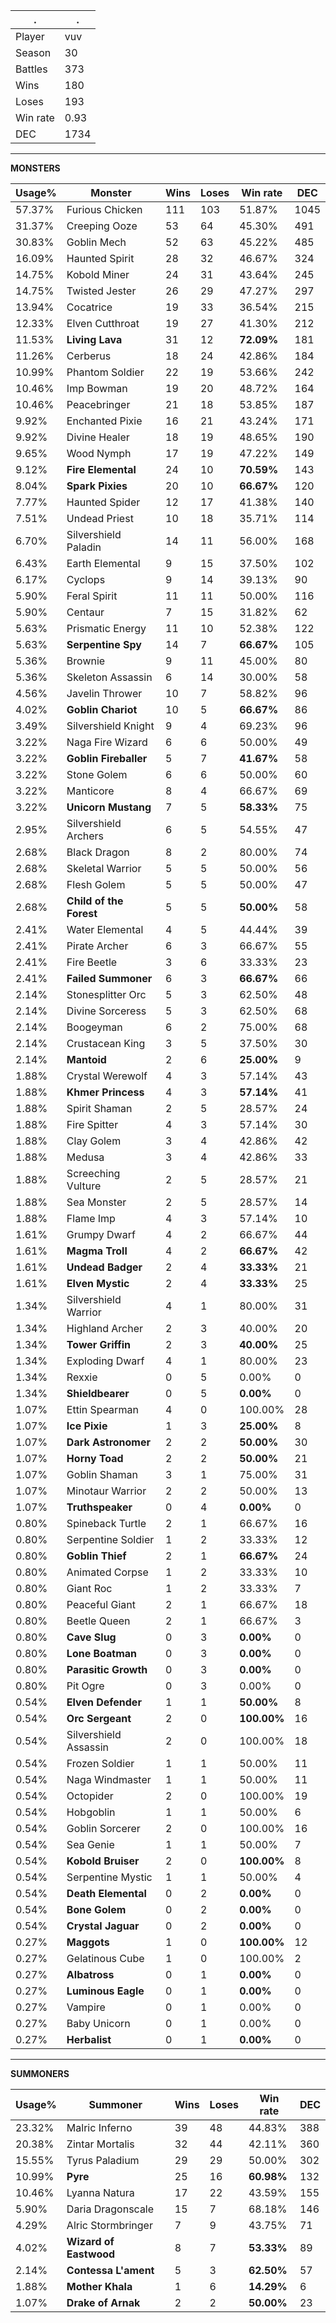 .|.
|-|-
Player|vuv
Season|30
Battles|373
Wins|180
Loses|193
Win rate|0.93
DEC|1734

---
**MONSTERS**

Usage%|Monster|Wins|Loses|Win rate|DEC|
-|-|-|-|-|-|
57.37%|Furious Chicken|111|103|51.87%|1045|
31.37%|Creeping Ooze|53|64|45.30%|491|
30.83%|Goblin Mech|52|63|45.22%|485|
16.09%|Haunted Spirit|28|32|46.67%|324|
14.75%|Kobold Miner|24|31|43.64%|245|
14.75%|Twisted Jester|26|29|47.27%|297|
13.94%|Cocatrice|19|33|36.54%|215|
12.33%|Elven Cutthroat|19|27|41.30%|212|
11.53%|**Living Lava**|31|12|**72.09%**|181|
11.26%|Cerberus|18|24|42.86%|184|
10.99%|Phantom Soldier|22|19|53.66%|242|
10.46%|Imp Bowman|19|20|48.72%|164|
10.46%|Peacebringer|21|18|53.85%|187|
9.92%|Enchanted Pixie|16|21|43.24%|171|
9.92%|Divine Healer|18|19|48.65%|190|
9.65%|Wood Nymph|17|19|47.22%|149|
9.12%|**Fire Elemental**|24|10|**70.59%**|143|
8.04%|**Spark Pixies**|20|10|**66.67%**|120|
7.77%|Haunted Spider|12|17|41.38%|140|
7.51%|Undead Priest|10|18|35.71%|114|
6.70%|Silvershield Paladin|14|11|56.00%|168|
6.43%|Earth Elemental|9|15|37.50%|102|
6.17%|Cyclops|9|14|39.13%|90|
5.90%|Feral Spirit|11|11|50.00%|116|
5.90%|Centaur|7|15|31.82%|62|
5.63%|Prismatic Energy|11|10|52.38%|122|
5.63%|**Serpentine Spy**|14|7|**66.67%**|105|
5.36%|Brownie|9|11|45.00%|80|
5.36%|Skeleton Assassin|6|14|30.00%|58|
4.56%|Javelin Thrower|10|7|58.82%|96|
4.02%|**Goblin Chariot**|10|5|**66.67%**|86|
3.49%|Silvershield Knight|9|4|69.23%|96|
3.22%|Naga Fire Wizard|6|6|50.00%|49|
3.22%|**Goblin Fireballer**|5|7|**41.67%**|58|
3.22%|Stone Golem|6|6|50.00%|60|
3.22%|Manticore|8|4|66.67%|69|
3.22%|**Unicorn Mustang**|7|5|**58.33%**|75|
2.95%|Silvershield Archers|6|5|54.55%|47|
2.68%|Black Dragon|8|2|80.00%|74|
2.68%|Skeletal Warrior|5|5|50.00%|56|
2.68%|Flesh Golem|5|5|50.00%|47|
2.68%|**Child of the Forest**|5|5|**50.00%**|58|
2.41%|Water Elemental|4|5|44.44%|39|
2.41%|Pirate Archer|6|3|66.67%|55|
2.41%|Fire Beetle|3|6|33.33%|23|
2.41%|**Failed Summoner**|6|3|**66.67%**|66|
2.14%|Stonesplitter Orc|5|3|62.50%|48|
2.14%|Divine Sorceress|5|3|62.50%|68|
2.14%|Boogeyman|6|2|75.00%|68|
2.14%|Crustacean King|3|5|37.50%|30|
2.14%|**Mantoid**|2|6|**25.00%**|9|
1.88%|Crystal Werewolf|4|3|57.14%|43|
1.88%|**Khmer Princess**|4|3|**57.14%**|41|
1.88%|Spirit Shaman|2|5|28.57%|24|
1.88%|Fire Spitter|4|3|57.14%|30|
1.88%|Clay Golem|3|4|42.86%|42|
1.88%|Medusa|3|4|42.86%|33|
1.88%|Screeching Vulture|2|5|28.57%|21|
1.88%|Sea Monster|2|5|28.57%|14|
1.88%|Flame Imp|4|3|57.14%|10|
1.61%|Grumpy Dwarf|4|2|66.67%|44|
1.61%|**Magma Troll**|4|2|**66.67%**|42|
1.61%|**Undead Badger**|2|4|**33.33%**|21|
1.61%|**Elven Mystic**|2|4|**33.33%**|25|
1.34%|Silvershield Warrior|4|1|80.00%|31|
1.34%|Highland Archer|2|3|40.00%|20|
1.34%|**Tower Griffin**|2|3|**40.00%**|25|
1.34%|Exploding Dwarf|4|1|80.00%|23|
1.34%|Rexxie|0|5|0.00%|0|
1.34%|**Shieldbearer**|0|5|**0.00%**|0|
1.07%|Ettin Spearman|4|0|100.00%|28|
1.07%|**Ice Pixie**|1|3|**25.00%**|8|
1.07%|**Dark Astronomer**|2|2|**50.00%**|30|
1.07%|**Horny Toad**|2|2|**50.00%**|21|
1.07%|Goblin Shaman|3|1|75.00%|31|
1.07%|Minotaur Warrior|2|2|50.00%|13|
1.07%|**Truthspeaker**|0|4|**0.00%**|0|
0.80%|Spineback Turtle|2|1|66.67%|16|
0.80%|Serpentine Soldier|1|2|33.33%|12|
0.80%|**Goblin Thief**|2|1|**66.67%**|24|
0.80%|Animated Corpse|1|2|33.33%|10|
0.80%|Giant Roc|1|2|33.33%|7|
0.80%|Peaceful Giant|2|1|66.67%|18|
0.80%|Beetle Queen|2|1|66.67%|3|
0.80%|**Cave Slug**|0|3|**0.00%**|0|
0.80%|**Lone Boatman**|0|3|**0.00%**|0|
0.80%|**Parasitic Growth**|0|3|**0.00%**|0|
0.80%|Pit Ogre|0|3|0.00%|0|
0.54%|**Elven Defender**|1|1|**50.00%**|8|
0.54%|**Orc Sergeant**|2|0|**100.00%**|16|
0.54%|Silvershield Assassin|2|0|100.00%|18|
0.54%|Frozen Soldier|1|1|50.00%|11|
0.54%|Naga Windmaster|1|1|50.00%|11|
0.54%|Octopider|2|0|100.00%|19|
0.54%|Hobgoblin|1|1|50.00%|6|
0.54%|Goblin Sorcerer|2|0|100.00%|16|
0.54%|Sea Genie|1|1|50.00%|7|
0.54%|**Kobold Bruiser**|2|0|**100.00%**|8|
0.54%|Serpentine Mystic|1|1|50.00%|4|
0.54%|**Death Elemental**|0|2|**0.00%**|0|
0.54%|**Bone Golem**|0|2|**0.00%**|0|
0.54%|**Crystal Jaguar**|0|2|**0.00%**|0|
0.27%|**Maggots**|1|0|**100.00%**|12|
0.27%|Gelatinous Cube|1|0|100.00%|2|
0.27%|**Albatross**|0|1|**0.00%**|0|
0.27%|**Luminous Eagle**|0|1|**0.00%**|0|
0.27%|Vampire|0|1|0.00%|0|
0.27%|Baby Unicorn|0|1|0.00%|0|
0.27%|**Herbalist**|0|1|**0.00%**|0|

---
**SUMMONERS**

Usage%|Summoner|Wins|Loses|Win rate|DEC|
-|-|-|-|-|-|
23.32%|Malric Inferno|39|48|44.83%|388|
20.38%|Zintar Mortalis|32|44|42.11%|360|
15.55%|Tyrus Paladium|29|29|50.00%|302|
10.99%|**Pyre**|25|16|**60.98%**|132|
10.46%|Lyanna Natura|17|22|43.59%|155|
5.90%|Daria Dragonscale|15|7|68.18%|146|
4.29%|Alric Stormbringer|7|9|43.75%|71|
4.02%|**Wizard of Eastwood**|8|7|**53.33%**|89|
2.14%|**Contessa L'ament**|5|3|**62.50%**|57|
1.88%|**Mother Khala**|1|6|**14.29%**|6|
1.07%|**Drake of Arnak**|2|2|**50.00%**|23|

